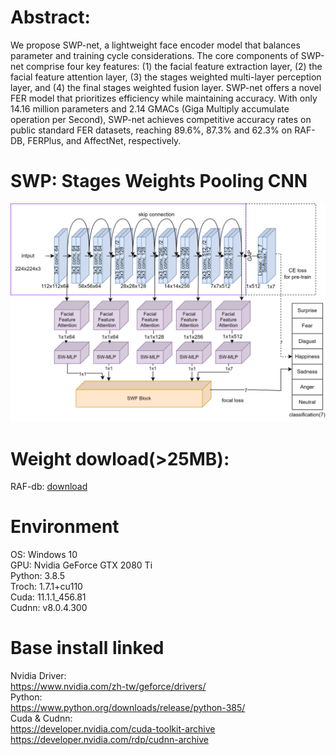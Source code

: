 # Abstract:
We propose SWP-net, a lightweight face encoder model that balances parameter and training cycle considerations. The core components of SWP-net comprise four key features: (1) the facial feature extraction layer, (2) the facial feature attention layer, (3) the stages weighted multi-layer perception layer, and (4) the final stages weighted fusion layer. SWP-net offers a novel FER model that prioritizes efficiency while maintaining accuracy. With only 14.16 million parameters and 2.14 GMACs (Giga Multiply accumulate operation per Second), SWP-net achieves competitive accuracy rates on public standard FER datasets, reaching 89.6%, 87.3% and 62.3% on RAF-DB, FERPlus, and AffectNet, respectively.  
# SWP: Stages Weights Pooling CNN
![image](https://github.com/nutcliu2507/SWP-Stages-Weighted-Pooling-CNN-with-FER/blob/main/SWP.png)  


# Weight dowload(>25MB):  
RAF-db: [download](https://drive.google.com/file/d/1kKSf6heqtlzXkm0DB4nZWJnUyw0BI9P8/view?usp=sharing)

  
# Environment  
OS: Windows 10  
GPU: Nvidia GeForce GTX 2080 Ti  
Python: 3.8.5  
Troch: 1.7.1+cu110  
Cuda: 11.1.1_456.81  
Cudnn: v8.0.4.300

# Base install linked
Nvidia Driver:  
https://www.nvidia.com/zh-tw/geforce/drivers/  
Python:  
https://www.python.org/downloads/release/python-385/  
Cuda & Cudnn:  
https://developer.nvidia.com/cuda-toolkit-archive  
https://developer.nvidia.com/rdp/cudnn-archive  
